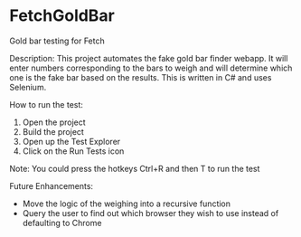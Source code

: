 # FetchGoldBar
Gold bar testing for Fetch

Description:
This project automates the fake gold bar finder webapp. It will enter numbers corresponding to the bars to weigh and will determine which one is the fake bar based on the results. This is written in C# and uses Selenium.

How to run the test:
1. Open the project
2. Build the project
3. Open up the Test Explorer
4. Click on the Run Tests icon

Note: You could press the hotkeys Ctrl+R and then T to run the test

Future Enhancements:
- Move the logic of the weighing into a recursive function
- Query the user to find out which browser they wish to use instead of defaulting to Chrome